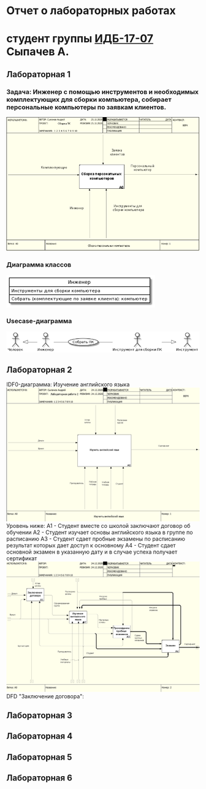 # Отчет о лабораторных работах
# студент группы [ИДБ-17-07](https://github.com/stankin/design-part-1/wiki/List-IDB-17-07) Сыпачев А.

## Лабораторная 1
### Задача: Инженер с помощью инструментов и необходимых комплектующих для сборки компьютера, собирает персональные компьютеры по заявкам клиентов.
![pic](https://github.com/KomaR1/Stonks/blob/main/lab1/%D0%9F%D1%80%D0%BE%D0%B5%D0%BA%D1%82%D0%B8%D1%80%D0%BE%D0%B2%D0%B0%D0%BD%D0%B8%D0%B5%201%20%D0%BB%D0%B0%D0%B1%D0%B0.PNG?raw=true)

### Диаграмма классов
![pic](https://github.com/KomaR1/Stonks/blob/main/lab1/pk_class.png)

### Usecase-диаграмма
![pic](https://github.com/KomaR1/Stonks/blob/main/lab1/usecase_uml.png)


## Лабораторная 2
IDF0-диаграмма: Изучение английского языка
![pic](https://github.com/KomaR1/Stonks/blob/main/lab2/ramus-2-1.png)
Уровень ниже:
А1 - Студент вместе со школой заключают договор об обучении
А2 - Студент изучает основы английского языка в группе по расписанию
А3 - Студент сдает пробные экзамены по расписанию результат которых дает доступ к основному
А4 - Студент сдает основной экзамен в указанную дату и в случае успеха получает сертификат
![pic](https://github.com/KomaR1/Stonks/blob/main/lab2/ramus-2-2.png)
DFD "Заключение договора":
## Лабораторная 3

## Лабораторная 4

## Лабораторная 5

## Лабораторная 6
